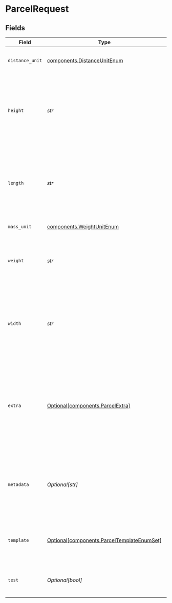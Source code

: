 # ParcelRequest


## Fields

| Field                                                                                                                                                                                                   | Type                                                                                                                                                                                                    | Required                                                                                                                                                                                                | Description                                                                                                                                                                                             | Example                                                                                                                                                                                                 |
| ------------------------------------------------------------------------------------------------------------------------------------------------------------------------------------------------------- | ------------------------------------------------------------------------------------------------------------------------------------------------------------------------------------------------------- | ------------------------------------------------------------------------------------------------------------------------------------------------------------------------------------------------------- | ------------------------------------------------------------------------------------------------------------------------------------------------------------------------------------------------------- | ------------------------------------------------------------------------------------------------------------------------------------------------------------------------------------------------------- |
| `distance_unit`                                                                                                                                                                                         | [components.DistanceUnitEnum](../../models/components/distanceunitenum.md)                                                                                                                              | :heavy_check_mark:                                                                                                                                                                                      | The measure unit used for length, width and height.                                                                                                                                                     | in                                                                                                                                                                                                      |
| `height`                                                                                                                                                                                                | *str*                                                                                                                                                                                                   | :heavy_check_mark:                                                                                                                                                                                      | Required if template is not specified. Height of the parcel. Up to six digits in front and four digits after the decimal separator are accepted.                                                        | 1                                                                                                                                                                                                       |
| `length`                                                                                                                                                                                                | *str*                                                                                                                                                                                                   | :heavy_check_mark:                                                                                                                                                                                      | Required if template is not specified. Length of the Parcel. Up to six digits in front and four digits after the decimal separator are accepted.                                                        | 1                                                                                                                                                                                                       |
| `mass_unit`                                                                                                                                                                                             | [components.WeightUnitEnum](../../models/components/weightunitenum.md)                                                                                                                                  | :heavy_check_mark:                                                                                                                                                                                      | The unit used for weight.                                                                                                                                                                               | lb                                                                                                                                                                                                      |
| `weight`                                                                                                                                                                                                | *str*                                                                                                                                                                                                   | :heavy_check_mark:                                                                                                                                                                                      | Weight of the parcel. Up to six digits in front and four digits after the decimal separator are accepted.                                                                                               | 1                                                                                                                                                                                                       |
| `width`                                                                                                                                                                                                 | *str*                                                                                                                                                                                                   | :heavy_check_mark:                                                                                                                                                                                      | Required if template is not specified. Width of the Parcel. Up to six digits in front and four digits after the decimal separator are accepted.                                                         | 1                                                                                                                                                                                                       |
| `extra`                                                                                                                                                                                                 | [Optional[components.ParcelExtra]](../../models/components/parcelextra.md)                                                                                                                              | :heavy_minus_sign:                                                                                                                                                                                      | An object holding optional extra services to be requested for each parcel in a multi-piece shipment. <br/>See the <a href="#section/Parcel-Extras">Parcel Extra table below</a> for all available services. |                                                                                                                                                                                                         |
| `metadata`                                                                                                                                                                                              | *Optional[str]*                                                                                                                                                                                         | :heavy_minus_sign:                                                                                                                                                                                      | A string of up to 100 characters that can be filled with any additional information you want to attach to the object.                                                                                   |                                                                                                                                                                                                         |
| `template`                                                                                                                                                                                              | [Optional[components.ParcelTemplateEnumSet]](../../models/components/parceltemplateenumset.md)                                                                                                          | :heavy_minus_sign:                                                                                                                                                                                      | If template is passed, `length`, `width`, `height`, and `distance_unit` are not required                                                                                                                |                                                                                                                                                                                                         |
| `test`                                                                                                                                                                                                  | *Optional[bool]*                                                                                                                                                                                        | :heavy_minus_sign:                                                                                                                                                                                      | Indicates whether the object has been created in test mode.                                                                                                                                             |                                                                                                                                                                                                         |